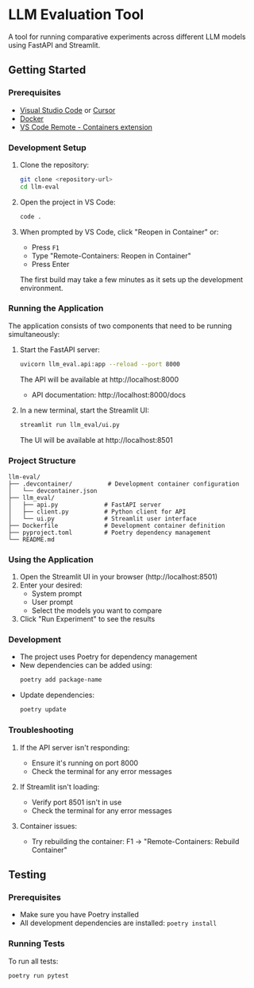 # LLM Evaluation Tool

A tool for running comparative experiments across different LLM models using FastAPI and Streamlit.

## Getting Started

### Prerequisites

- [Visual Studio Code](https://code.visualstudio.com/) or [Cursor](https://www.cursor.com/)
- [Docker](https://www.docker.com/products/docker-desktop/)
- [VS Code Remote - Containers extension](https://marketplace.visualstudio.com/items?itemName=ms-vscode-remote.remote-containers)

### Development Setup

1. Clone the repository:
   ```bash
   git clone <repository-url>
   cd llm-eval
   ```

2. Open the project in VS Code:
   ```bash
   code .
   ```

3. When prompted by VS Code, click "Reopen in Container" or:
   - Press `F1`
   - Type "Remote-Containers: Reopen in Container"
   - Press Enter

   The first build may take a few minutes as it sets up the development environment.

### Running the Application

The application consists of two components that need to be running simultaneously:

1. Start the FastAPI server:
   ```bash
   uvicorn llm_eval.api:app --reload --port 8000
   ```
   The API will be available at http://localhost:8000
   - API documentation: http://localhost:8000/docs

2. In a new terminal, start the Streamlit UI:
   ```bash
   streamlit run llm_eval/ui.py
   ```
   The UI will be available at http://localhost:8501

### Project Structure

```
llm-eval/
├── .devcontainer/          # Development container configuration
│   └── devcontainer.json
├── llm_eval/
│   ├── api.py             # FastAPI server
│   ├── client.py          # Python client for API
│   └── ui.py              # Streamlit user interface
├── Dockerfile             # Development container definition
├── pyproject.toml         # Poetry dependency management
└── README.md
```

### Using the Application

1. Open the Streamlit UI in your browser (http://localhost:8501)
2. Enter your desired:
   - System prompt
   - User prompt
   - Select the models you want to compare
3. Click "Run Experiment" to see the results

### Development

- The project uses Poetry for dependency management
- New dependencies can be added using:
  ```bash
  poetry add package-name
  ```
- Update dependencies:
  ```bash
  poetry update
  ```

### Troubleshooting

1. If the API server isn't responding:
   - Ensure it's running on port 8000
   - Check the terminal for any error messages

2. If Streamlit isn't loading:
   - Verify port 8501 isn't in use
   - Check the terminal for any error messages

3. Container issues:
   - Try rebuilding the container: F1 → "Remote-Containers: Rebuild Container"

## Testing

### Prerequisites
- Make sure you have Poetry installed
- All development dependencies are installed: `poetry install`

### Running Tests
To run all tests:
```bash
poetry run pytest
```